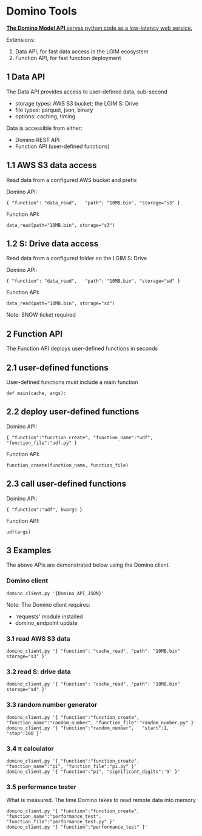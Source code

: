 # Domino Tools


[**The Domino Model API** serves python code as a low-latency web service.
](https://dominodatalab.github.io/api-docs/)


Extensions:

1. Data API, for fast data access in the LGIM ecosystem 
2. Function API, for fast function deployment


## 1 Data API
The Data API provides access to user-defined data, sub-second 

 - storage types: AWS S3 bucket; the LGIM S: Drive 
 - file types: parquet, json, binary
 - options: caching, timing

Data is accessible from either:
 - Domino REST API
 - Function API (user-defined functions)


## 1.1 AWS S3 data access 
Read data from a configured AWS bucket and prefix

Domino API: 
```
{ "function": "data_read",   "path": "10MB.bin", "storage="s3" }
```
Function API: 
```
data_read(path="10MB.bin", storage="s3")
```

## 1.2 S: Drive data access 
Read data from a configured folder on the LGIM S: Drive 

Domino API: 
```
{ "function": "data_read",   "path": "10MB.bin", "storage="sd" }
```
Function API: 
```
data_read(path="10MB.bin", storage="sd")
```
Note: SNOW ticket  required  

## 2 Function API
The Function API deploys user-defined functions in seconds

## 2.1 user-defined functions 

User-defined functions must include a main function
```
def main(cache, args):
```


## 2.2 deploy user-defined functions 

Domino API: 
```
{ "function":"function_create", "function_name":"udf", "function_file":"udf.py" } 
```
Function API: 
```
function_create(function_name, function_file)
```


## 2.3 call user-defined functions

Domino API: 
```
{ "function":"udf", kwargs }
```
Function API: 
```
udf(args)
```

## 3 Examples
The above APIs are demonstrated below using the Domino client.
### Domino client
``````
domino_client.py '{Domino_API_JSON}'
`````` 
Note: The Domino client requires:
 - 'requests' module installed
 - domino_endpoint update
 
### 3.1 read AWS S3 data
``````
domino_client.py '{ "function": "cache_read", "path": "10MB.bin" storage="s3" }'
`````` 
### 3.2 read S: drive data
``````
domino_client.py '{ "function": "cache_read", "path": "10MB.bin" storage="sd" }'
`````` 
### 3.3 random number generator
``````
domino_client.py '{ "function":"function_create", "function_name":"random_number", "function_file":"random_number.py" }'
domino_client.py '{ "function":"random_number",   "start":1, "stop":100 }'
`````` 
### 3.4 π calculator 
``````
domino_client.py '{ "function":"function_create", "function_name":"pi", "function_file":"pi.py" }'
domino_client.py '{ "function":"pi", "significant_digits":'9' }'
`````` 
### 3.5 performance tester 
What is measured.  The time Domino takes to read remote data into memory

``````
domino_client.py '{ "function":"function_create", "function_name":"performance_test", "function_file":"performance_test.py" }'
domino_client.py '{ "function":"performance_test" }'
`````` 

